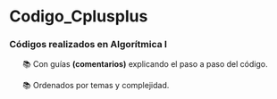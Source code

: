 # Codigo_Cplusplus

<h3> Códigos realizados en Algorítmica I </h3>
<ul>
  <p>📚 Con guías <b>(comentarios)</b> explicando el paso a paso del código.</p>
  📚 Ordenados por temas y complejidad.
  </ul>

